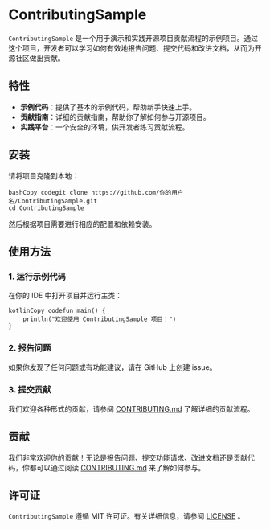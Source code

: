 # ContributingSample

`ContributingSample` 是一个用于演示和实践开源项目贡献流程的示例项目。通过这个项目，开发者可以学习如何有效地报告问题、提交代码和改进文档，从而为开源社区做出贡献。

## 特性

- **示例代码**：提供了基本的示例代码，帮助新手快速上手。
- **贡献指南**：详细的贡献指南，帮助你了解如何参与开源项目。
- **实践平台**：一个安全的环境，供开发者练习贡献流程。

## 安装

请将项目克隆到本地：

```
bashCopy codegit clone https://github.com/你的用户名/ContributingSample.git
cd ContributingSample
```

然后根据项目需要进行相应的配置和依赖安装。

## 使用方法

### 1. 运行示例代码

在你的 IDE 中打开项目并运行主类：

```
kotlinCopy codefun main() {
    println("欢迎使用 ContributingSample 项目！")
}
```

### 2. 报告问题

如果你发现了任何问题或有功能建议，请在 GitHub 上创建 issue。

### 3. 提交贡献

我们欢迎各种形式的贡献，请参阅 [CONTRIBUTING.md](./CONTRIBUTING.md) 了解详细的贡献流程。

## 贡献

我们非常欢迎你的贡献！无论是报告问题、提交功能请求、改进文档还是贡献代码，你都可以通过阅读 [CONTRIBUTING.md](CONTRIBUTING.md) 来了解如何参与。

## 许可证

`ContributingSample` 遵循 MIT 许可证。有关详细信息，请参阅  [LICENSE](./LICENSE) 。
